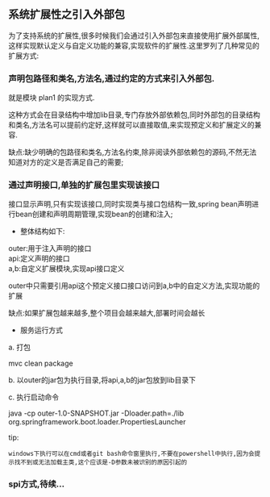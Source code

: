 ## 系统扩展性之引入外部包

为了支持系统的扩展性,很多时候我们会通过引入外部包来直接使用扩展外部属性,这样实现默认定义与自定义功能的兼容,实现软件的扩展性.这里罗列了几种常见的扩展方式:


### 声明包路径和类名,方法名,通过约定的方式来引入外部包.
   
就是模块 plan1 的实现方式.

这种方式会在目录结构中增加lib目录,专门存放外部依赖包,同时外部包的目录结构和类名,方法名可以提前约定好,这样就可以直接取值,来实现预定义和扩展定义的兼容.

缺点:缺少明确的包路径和类名,方法名约束,除非阅读外部依赖包的源码,不然无法知道对方的定义是否满足自己的需要;

### 通过声明接口,单独的扩展包里实现该接口
   
接口显示声明,只有实现该接口,同时实现类与接口包结构一致,spring bean声明进行bean创建和声明周期管理,实现bean的创建和注入;

- 整体结构如下:

outer:用于注入声明的接口    
api:定义声明的接口    
a,b:自定义扩展模块,实现api接口定义

outer中只需要引用api这个预定义接口接口访问到a,b中的自定义方法,实现功能的扩展

缺点:如果扩展包越来越多,整个项目会越来越大,部署时间会越长

- 服务运行方式

a. 打包

mvc clean package

b. 以outer的jar包为执行目录,将api,a,b的jar包放到lib目录下

c. 执行启动命令

java -cp outer-1.0-SNAPSHOT.jar -Dloader.path=./lib org.springframework.boot.loader.PropertiesLauncher

tip:

    windows下执行可以在cmd或者git bash命令窗里执行,不要在powershell中执行,因为会提示找不到或无法加载主类,这个应该是-D参数未被识别的原因引起的

### spi方式,待续...


